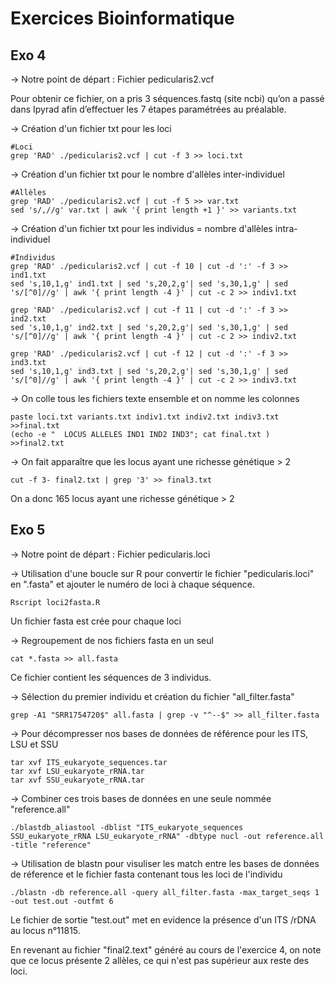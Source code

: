 # Exercices Bioinformatique
## Exo 4

→ Notre point de départ : Fichier pedicularis2.vcf

Pour obtenir ce fichier, on a pris 3 séquences.fastq (site ncbi) qu’on a passé dans Ipyrad afin d’effectuer les 7 étapes paramétrées au préalable.

→ Création d'un fichier txt pour les loci
```
#Loci
grep 'RAD' ./pedicularis2.vcf | cut -f 3 >> loci.txt
```


→ Création d'un fichier txt pour le nombre d'allèles inter-individuel
```
#Allèles
grep 'RAD' ./pedicularis2.vcf | cut -f 5 >> var.txt
sed 's/,//g' var.txt | awk '{ print length +1 }' >> variants.txt
```

→ Création d'un fichier txt pour les individus = nombre d'allèles intra-individuel
```
#Individus 
grep 'RAD' ./pedicularis2.vcf | cut -f 10 | cut -d ':' -f 3 >> ind1.txt
sed 's,10,1,g' ind1.txt | sed 's,20,2,g'| sed 's,30,1,g' | sed 's/[^0]//g' | awk '{ print length -4 }' | cut -c 2 >> indiv1.txt
 
grep 'RAD' ./pedicularis2.vcf | cut -f 11 | cut -d ':' -f 3 >> ind2.txt
sed 's,10,1,g' ind2.txt | sed 's,20,2,g'| sed 's,30,1,g' | sed 's/[^0]//g' | awk '{ print length -4 }' | cut -c 2 >> indiv2.txt
 
grep 'RAD' ./pedicularis2.vcf | cut -f 12 | cut -d ':' -f 3 >> ind3.txt
sed 's,10,1,g' ind3.txt | sed 's,20,2,g'| sed 's,30,1,g' | sed 's/[^0]//g' | awk '{ print length -4 }' | cut -c 2 >> indiv3.txt
```

→ On colle tous les fichiers texte ensemble et on nomme les colonnes
```
paste loci.txt variants.txt indiv1.txt indiv2.txt indiv3.txt >>final.txt
(echo -e "  LOCUS ALLELES IND1 IND2 IND3"; cat final.txt ) >>final2.txt
```

→ On fait apparaître que les locus ayant une richesse génétique > 2
```
cut -f 3- final2.txt | grep '3' >> final3.txt 
```

On a donc 165 locus ayant une richesse génétique > 2 


## Exo 5
→ Notre point de départ : Fichier pedicularis.loci

→ Utilisation d'une boucle sur R pour convertir le fichier "pedicularis.loci" en ".fasta" et ajouter le numéro de loci à chaque séquence.
```
Rscript loci2fasta.R
```
Un fichier fasta est crée pour chaque loci

→ Regroupement de nos fichiers fasta en un seul
```
cat *.fasta >> all.fasta
```
Ce fichier contient les séquences de 3 individus.

→ Sélection du premier individu et création du fichier "all_filter.fasta" 
```
grep -A1 "SRR1754720$" all.fasta | grep -v "^--$" >> all_filter.fasta
```
→ Pour décompresser nos bases de données de référence pour les ITS, LSU et SSU
```
tar xvf ITS_eukaryote_sequences.tar
tar xvf LSU_eukaryote_rRNA.tar
tar xvf SSU_eukaryote_rRNA.tar
```

→ Combiner ces trois bases de données en une seule nommée "reference.all"
```
./blastdb_aliastool -dblist "ITS_eukaryote_sequences SSU_eukaryote_rRNA LSU_eukaryote_rRNA" -dbtype nucl -out reference.all -title "reference"
```

→ Utilisation de blastn pour visuliser les match entre les bases de données de réference et le fichier fasta contenant tous les loci de l'individu
```
./blastn -db reference.all -query all_filter.fasta -max_target_seqs 1 -out test.out -outfmt 6
```

Le fichier de sortie "test.out" met en evidence la présence d'un ITS /rDNA au locus n°11815.

En revenant au fichier "final2.text" généré au cours de l'exercice 4, on note que ce locus présente 2 allèles, ce qui n'est pas supérieur aux reste des loci.
